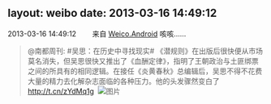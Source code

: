 layout: weibo
date: 2013-03-16 14:49:12
---
2013-03-16 14:49:12  &nbsp;&nbsp;&nbsp;&nbsp;&nbsp;&nbsp; 来自 <a href="http://app.weibo.com/t/feed/l4RWD" rel="nofollow">Weico.Android</a>
咳咳……
>  @南都周刊: #吴思：在历史中寻找现实# 《潜规则》在出版后很快便从市场莫名消失，但吴思很快又推出了《血酬定律》，指明了王朝政治与土匪绑票之间的所具有的相同逻辑。在接任《炎黄春秋》总编辑后，吴思不得不花费大量的精力去化解杂志面临的各种压力。他的头发骤然变白了 http://t.cn/zYdMq1g ​​​
>  ![图片](https://ww1.sinaimg.cn/large/61d7cd94jw1e2rinb8enyj.jpg)
